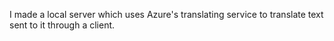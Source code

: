 I made a local server which uses Azure's translating service to translate text sent to it through a client.
